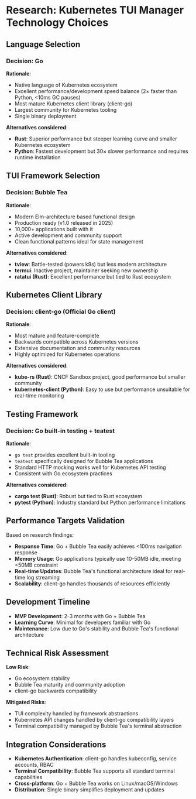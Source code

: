 # Research: Kubernetes TUI Manager Technology Choices

## Language Selection

### Decision: Go
**Rationale**: 
- Native language of Kubernetes ecosystem
- Excellent performance/development speed balance (2× faster than Python, <10ms GC pauses)
- Most mature Kubernetes client library (client-go)
- Largest community for Kubernetes tooling
- Single binary deployment

**Alternatives considered**:
- **Rust**: Superior performance but steeper learning curve and smaller Kubernetes ecosystem
- **Python**: Fastest development but 30× slower performance and requires runtime installation

## TUI Framework Selection

### Decision: Bubble Tea
**Rationale**:
- Modern Elm-architecture based functional design
- Production ready (v1.0 released in 2025)
- 10,000+ applications built with it
- Active development and community support
- Clean functional patterns ideal for state management

**Alternatives considered**:
- **tview**: Battle-tested (powers k9s) but less modern architecture
- **termui**: Inactive project, maintainer seeking new ownership
- **ratatui (Rust)**: Excellent performance but tied to Rust ecosystem

## Kubernetes Client Library

### Decision: client-go (Official Go client)
**Rationale**:
- Most mature and feature-complete
- Backwards compatible across Kubernetes versions
- Extensive documentation and community resources
- Highly optimized for Kubernetes operations

**Alternatives considered**:
- **kube-rs (Rust)**: CNCF Sandbox project, good performance but smaller community
- **kubernetes-client (Python)**: Easy to use but performance unsuitable for real-time monitoring

## Testing Framework

### Decision: Go built-in testing + teatest
**Rationale**:
- `go test` provides excellent built-in tooling
- `teatest` specifically designed for Bubble Tea applications
- Standard HTTP mocking works well for Kubernetes API testing
- Consistent with Go ecosystem practices

**Alternatives considered**:
- **cargo test (Rust)**: Robust but tied to Rust ecosystem
- **pytest (Python)**: Industry standard but Python performance limitations

## Performance Targets Validation

Based on research findings:
- **Response Time**: Go + Bubble Tea easily achieves <100ms navigation response
- **Memory Usage**: Go applications typically use 10-50MB idle, meeting <50MB constraint
- **Real-time Updates**: Bubble Tea's functional architecture ideal for real-time log streaming
- **Scalability**: client-go handles thousands of resources efficiently

## Development Timeline

- **MVP Development**: 2-3 months with Go + Bubble Tea
- **Learning Curve**: Minimal for developers familiar with Go
- **Maintenance**: Low due to Go's stability and Bubble Tea's functional architecture

## Technical Risk Assessment

**Low Risk**:
- Go ecosystem stability
- Bubble Tea maturity and community adoption
- client-go backwards compatibility

**Mitigated Risks**:
- TUI complexity handled by framework abstractions
- Kubernetes API changes handled by client-go compatibility layers
- Terminal compatibility managed by Bubble Tea's terminal abstraction

## Integration Considerations

- **Kubernetes Authentication**: client-go handles kubeconfig, service accounts, RBAC
- **Terminal Compatibility**: Bubble Tea supports all standard terminal capabilities
- **Cross-platform**: Go + Bubble Tea works on Linux/macOS/Windows
- **Distribution**: Single binary simplifies deployment and updates